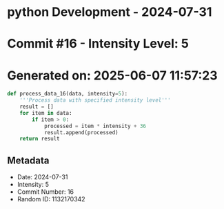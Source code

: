 ﻿# python Development - 2024-07-31
# Commit #16 - Intensity Level: 5
# Generated on: 2025-06-07 11:57:23
```python
def process_data_16(data, intensity=5):
    '''Process data with specified intensity level'''
    result = []
    for item in data:
        if item > 0:
            processed = item * intensity + 36
            result.append(processed)
    return result
```
## Metadata
- Date: 2024-07-31
- Intensity: 5
- Commit Number: 16
- Random ID: 1132170342
